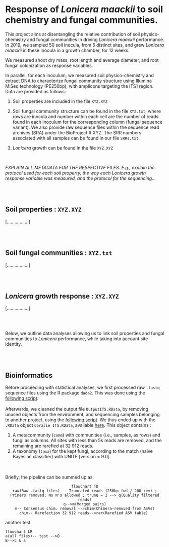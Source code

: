# Response of *Lonicera maackii* to soil chemistry and fungal communities. 


This project aims at disentangling the relative contribution of soil physico-chemistry and fungal communities in driving *Lonicera maackii* performance. In 2019, we sampled 50 soil inocula, from 5 distinct sites, and grew *Lonicera maackii* in these inocula in a growth chamber, for 12 weeks. 

We measured shoot dry mass, root length and average diameter, and root fungal colonization as response variables.

In parallel, for each inoculum, we measured soil physico-chemistry and extract DNA to characterize fungal community structure using Illumina MiSeq technology (PE250bp), with amplicons targeting the ITS1 region. Data are provided as follows:

1. Soil properties are included in the file ``XYZ.XYZ``

2. Soil fungal community structure can be found in the file ``XYZ.txt``, where rows are inocula and number within each cell are the number of reads found in each inoculum for the corresponding column (fungal sequence variant). We also provide raw sequence files within the sequence read archives (SRA) under the BioProject # XYZ. The SRR numbers associated with all samples can be found in our file ``SRRs.txt``.

3. *Lonicera* growth can be found in the file ``XYZ.XYZ``



<br>

*EXPLAIN ALL METADATA FOR THE RESPECTIVE FILES. E.g., explain the protocol used for each soil property, the way each Lonicera growth response variable was measured, and the protocol for the sequencing...*

<br>
<br>

## Soil properties : ``XYZ.XYZ``


[.................]



<br>
<br>

## Soil fungal communities : ``XYZ.txt``


[.................]

<br>
<br>

## *Lonicera* growth response : ``XYZ.XYZ``


[.................]

<br>
<br>

Below, we outline data analyses allowing us to link soil properties and fungal communities to *Lonicera* performance, while taking into account site identity.

<br>
<br>

## Bioinformatics

Before proceeding with statistical analyses, we first processed raw ``.fastq`` sequence files using the R package ``dada2``. This was done using the [following script](./Scripts/Script_ITS%20Calcul%20Canada%20Coralie.R). <br><br> 
Afterwards, we cleaned the output file `OutputITS.RData`, by removing unused objects from the environment, and sequencing samples belonging to another project, using the [following script](./Scripts/Script%20Coralie%20ITS%202023-09-14.R). We thus ended up with the `.RData` object ``Coralie ITS.RData``, available [here](./Coralie%20ITS.RData). This object contains :

1. A metacommunity (``comm``) with communities (i.e., samples, as rows) and fungi as columns. All sites with less than 5k reads are removed, and the remaining are rarefied at 32 912 reads. 
2. A taxonomy (``taxa``) for the kept fungi, according to the match (naive Bayesian classifier) with UNITE [version = 9.0].

<br><br>
Briefly, the pipeline can be summed up as:

<center>

```mermaid
flowchart TD
raw(Raw .fastq files) -- Truncated reads (250bp fwd / 200 rev) ; Primers removed; No N's allowed ; trunQ = 2 --> q(Quality filtered reads)
q-->m(Merged pairs)
m-- Consensus chim. removal -->chim(Chimera-removed from ASVs)
chim-- Rarefaction 32 912 reads-->rar(Rarefied ASV table) 

```
</center>

another test

```mermaid
flowchart LR
a(all files)-- test -->B
B-->C & a
```


##



